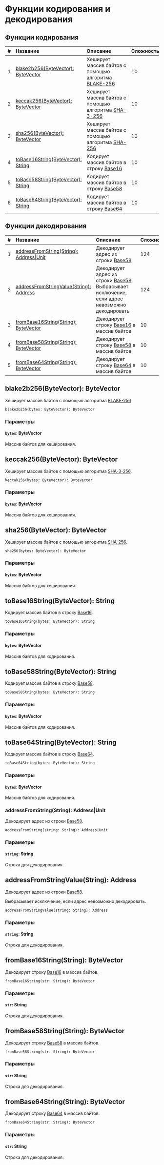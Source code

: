 # Функции кодирования и декодирования

## Функции кодирования

| # | Название | Описание | Сложность |
| :--- | :--- | :--- | :--- |
| 1 | [blake2b256(ByteVector): ByteVector](#blake2b256) | Хеширует массив байтов с помощью алгоритма [BLAKE-256](<https://ru.wikipedia.org/wiki/BLAKE_(хеш-функция)>) | 10 |
| 2 | [keccak256(ByteVector): ByteVector](#keccak256) | Хеширует массив байтов с помощью алгоритма [SHA-3-256](https://ru.wikipedia.org/wiki/SHA-3) | 10 |
| 3 | [sha256(ByteVector): ByteVector](#sha256) | Хеширует массив байтов с помощью алгоритма [SHA-256](https://ru.wikipedia.org/wiki/SHA-2) | 10 |
| 4 | [toBase16String(ByteVector): String](#to-base-16-string) | Кодирует массив байтов в строку [Base16](https://ru.wikipedia.org/wiki/Шестнадцатеричная_система_счисления) | 10 |
| 5 | [toBase58String(ByteVector): String](#to-base-58-string) | Кодирует массив байтов в строку [Base58](https://ru.wikipedia.org/wiki/Base58) | 10 |
| 6 | [toBase64String(ByteVector): String](#to-base-64-string) | Кодирует массив байтов в строку [Base64](https://ru.wikipedia.org/wiki/Base64) | 10 |

## Функции декодирования

| # | Название | Описание | Сложность |
| :--- | :--- | :--- | :--- |
| 1 | [addressFromString(String): Address&#124;Unit](#address-from-string)| Декодирует адрес из строки [Base58](https://ru.wikipedia.org/wiki/Base58) | 124 |
| 2 | [addressFromStringValue(String): Address](#address-from-string-value) | Декодирует адрес из строки [Base58](https://ru.wikipedia.org/wiki/Base58).<br>Выбрасывает исключение, если адрес невозможно декодировать | 124 |
| 3 | [fromBase16String(String): ByteVector](#from-base-16-string) | Декодирует строку [Base16](https://ru.wikipedia.org/wiki/Шестнадцатеричная_система_счисления) в массив байтов | 10 |
| 4 | [fromBase58String(String): ByteVector](#from-base-58-string) | Декодирует строку [Base58](https://ru.wikipedia.org/wiki/Base58) в массив байтов | 10 |
| 5 | [fromBase64String(String): ByteVector](#from-base-64-string)| Декодирует строку [Base64](https://ru.wikipedia.org/wiki/Base64) в массив байтов | 10 |

## blake2b256(ByteVector): ByteVector<a id="blake2b256"></a>

Хеширует массив байтов с помощью алгоритма [BLAKE-256](https://ru.wikipedia.org/wiki/BLAKE_(хеш-функция))

``` ride
blake2b256(bytes: ByteVector): ByteVector
```

### Параметры

#### `bytes`: ByteVector

Массив байтов для хеширования.

## keccak256(ByteVector): ByteVector<a id="keccak256"></a>

Хеширует массив байтов с помощью алгоритма [SHA-3-256](https://ru.wikipedia.org/wiki/SHA-3).

``` ride
keccak256(bytes: ByteVector): ByteVector
```

### Параметры

#### `bytes`: ByteVector

Массив байтов для хеширования.

## sha256(ByteVector): ByteVector<a id="sha256"></a>

Хеширует массив байтов с помощью алгоритма [SHA-256](https://ru.wikipedia.org/wiki/SHA-2).

``` ride
sha256(bytes: ByteVector): ByteVector
```

### Параметры

#### `bytes`: ByteVector

Массив байтов для хеширования.

## toBase16String(ByteVector): String<a id="to-base-16-string"></a>

Кодирует массив байтов в строку [Base16](https://ru.wikipedia.org/wiki/Шестнадцатеричная_система_счисления).

``` ride
toBase16String(bytes: ByteVector): String
```

### Параметры

#### `bytes`: ByteVector

Массив байтов для кодирования.

## toBase58String(ByteVector): String<a id="to-base-58-string"></a>

Кодирует массив байтов в строку [Base58](https://ru.wikipedia.org/wiki/Base58).

``` ride
toBase58String(bytes: ByteVector): String
```

### Параметры

#### `bytes`: ByteVector

Массив байтов для кодирования.

## toBase64String(ByteVector): String<a id="to-base-64-string"></a>

Кодирует массив байтов в строку [Base64](https://ru.wikipedia.org/wiki/Base64).

``` ride
toBase64String(bytes: ByteVector): String
```

### Параметры

#### `bytes`: ByteVector

Массив байтов для кодирования.

### addressFromString(String): Address|Unit<a id="address-from-string"></a>

Декодирует адрес из строки [Base58](https://ru.wikipedia.org/wiki/Base58).

``` ride
addressFromString(string: String): Address|Unit
```

### Параметры

#### `string`: String

Строка для декодирования.

## addressFromStringValue(String): Address <a id="address-from-string-value"></a>

Декодирует адрес из строки [Base58](https://ru.wikipedia.org/wiki/Base58).

Выбрасывает исключение, если адрес невозможно декодировать.

``` ride
addressFromStringValue(string: String): Address
```

### Параметры

#### `string`: String

Строка для декодирования.

## fromBase16String(String): ByteVector<a id="from-base-16-string"></a>

Декодирует строку [Base16](https://ru.wikipedia.org/wiki/Шестнадцатеричная_система_счисления) в массив байтов.

``` ride
fromBase16String(str: String): ByteVector
```

### Параметры

#### `str`: String

Строка для декодирования.

## fromBase58String(String): ByteVector<a id="from-base-58-string"></a>

Декодирует строку [Base58](https://ru.wikipedia.org/wiki/Base58) в массив байтов.

``` ride
fromBase58String(str: String): ByteVector
```

### Параметры

#### `str`: String

Строка для декодирования.

## fromBase64String(String): ByteVector<a id="from-base-64-string"></a>

Декодирует строку [Base64](https://ru.wikipedia.org/wiki/Base64) в массив байтов.

``` ride
fromBase64String(str: String): ByteVector
```

### Параметры

#### `str`: String

Строка для декодирования.

